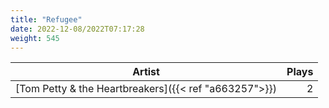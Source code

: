 ```yaml
---
title: "Refugee"
date: 2022-12-08/2022T07:17:28
weight: 545
---
```




 Artist | Plays 
----- | -----:
[Tom Petty & the Heartbreakers]({{< ref "a663257">}}) | 2
